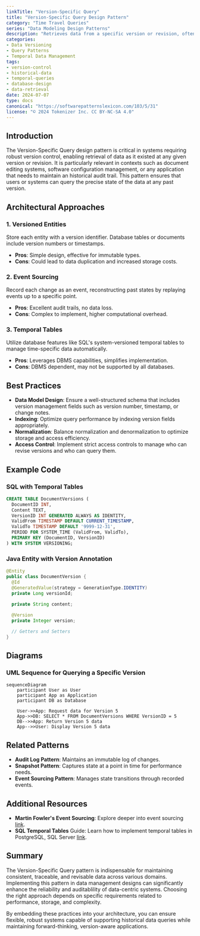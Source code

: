 ```yaml
---
linkTitle: "Version-Specific Query"
title: "Version-Specific Query Design Pattern"
category: "Time Travel Queries"
series: "Data Modeling Design Patterns"
description: "Retrieves data from a specific version or revision, often in systems with version control. Useful for accessing historical data snapshots."
categories:
- Data Versioning
- Query Patterns
- Temporal Data Management
tags:
- version-control
- historical-data
- temporal-queries
- database-design
- data-retrieval
date: 2024-07-07
type: docs
canonical: "https://softwarepatternslexicon.com/103/5/31"
license: "© 2024 Tokenizer Inc. CC BY-NC-SA 4.0"
---
```



## Introduction
The Version-Specific Query design pattern is critical in systems requiring robust version control, enabling retrieval of data as it existed at any given version or revision. It is particularly relevant in contexts such as document editing systems, software configuration management, or any application that needs to maintain an historical audit trail. This pattern ensures that users or systems can query the precise state of the data at any past version.

## Architectural Approaches

### 1. **Versioned Entities**
Store each entity with a version identifier. Database tables or documents include version numbers or timestamps.

- **Pros**: Simple design, effective for immutable types.
- **Cons**: Could lead to data duplication and increased storage costs.

### 2. **Event Sourcing**
Record each change as an event, reconstructing past states by replaying events up to a specific point.

- **Pros**: Excellent audit trails, no data loss.
- **Cons**: Complex to implement, higher computational overhead.

### 3. **Temporal Tables**
Utilize database features like SQL's system-versioned temporal tables to manage time-specific data automatically.

- **Pros**: Leverages DBMS capabilities, simplifies implementation.
- **Cons**: DBMS dependent, may not be supported by all databases.

## Best Practices
- **Data Model Design**: Ensure a well-structured schema that includes version management fields such as version number, timestamp, or change notes.
- **Indexing**: Optimize query performance by indexing version fields appropriately.
- **Normalization**: Balance normalization and denormalization to optimize storage and access efficiency.
- **Access Control**: Implement strict access controls to manage who can revise versions and who can query them.

## Example Code

### SQL with Temporal Tables

```sql
CREATE TABLE DocumentVersions (
  DocumentID INT,
  Content TEXT,
  VersionID INT GENERATED ALWAYS AS IDENTITY,
  ValidFrom TIMESTAMP DEFAULT CURRENT_TIMESTAMP,
  ValidTo TIMESTAMP DEFAULT '9999-12-31',
  PERIOD FOR SYSTEM_TIME (ValidFrom, ValidTo),
  PRIMARY KEY (DocumentID, VersionID)
) WITH SYSTEM VERSIONING;
```

### Java Entity with Version Annotation

```java
@Entity
public class DocumentVersion {
  @Id
  @GeneratedValue(strategy = GenerationType.IDENTITY)
  private Long versionId;
  
  private String content;

  @Version
  private Integer version;

  // Getters and Setters
}
```

## Diagrams

### UML Sequence for Querying a Specific Version

```mermaid
sequenceDiagram
    participant User as User
    participant App as Application
    participant DB as Database

    User->>App: Request data for Version 5
    App->>DB: SELECT * FROM DocumentVersions WHERE VersionID = 5
    DB-->>App: Return Version 5 data
    App-->>User: Display Version 5 data
```

## Related Patterns

- **Audit Log Pattern**: Maintains an immutable log of changes.
- **Snapshot Pattern**: Captures state at a point in time for performance needs.
- **Event Sourcing Pattern**: Manages state transitions through recorded events.

## Additional Resources

- **Martin Fowler's Event Sourcing**: Explore deeper into event sourcing [link](https://martinfowler.com/eaaDev/EventSourcing.html).
- **SQL Temporal Tables** Guide: Learn how to implement temporal tables in PostgreSQL, SQL Server [link](https://docs.microsoft.com/).

## Summary
The Version-Specific Query pattern is indispensable for maintaining consistent, traceable, and revisable data across various domains. Implementing this pattern in data management designs can significantly enhance the reliability and auditablility of data-centric systems. Choosing the right approach depends on specific requirements related to performance, storage, and complexity.

By embedding these practices into your architecture, you can ensure flexible, robust systems capable of supporting historical data queries while maintaining forward-thinking, version-aware applications.
